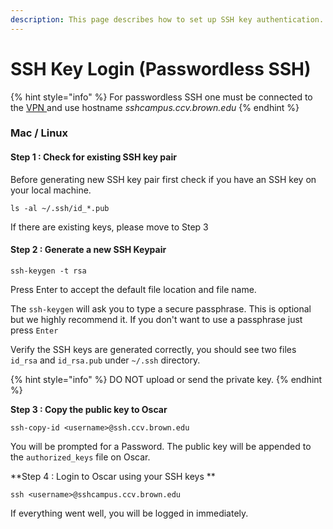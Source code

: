 ```yaml
---
description: This page describes how to set up SSH key authentication.
---
```


# SSH Key Login (Passwordless SSH)

{% hint style="info" %}
For passwordless SSH one must be connected to the [VPN ](http://vpn.brown.edu)and use hostname _sshcampus.ccv.brown.edu_
{% endhint %}

### Mac / Linux 

#### Step 1 : Check for existing SSH key pair

Before generating new SSH key pair first check if you have an SSH key on your local machine. 

```
ls -al ~/.ssh/id_*.pub
```

If there are existing keys, please move to Step 3

#### Step 2 : Generate a new SSH Keypair

```
ssh-keygen -t rsa
```

Press Enter to accept the default file location and file name. 

The `ssh-keygen` will ask you to type a secure passphrase. This is optional but we highly recommend it. If you don't want to use a passphrase just press `Enter`

Verify the SSH keys are generated correctly, you should see two files `id_rsa` and `id_rsa.pub` under `~/.ssh` directory.

{% hint style="info" %}
DO NOT upload or send the private key. 
{% endhint %}

**Step 3 : Copy the public key to Oscar**

```
ssh-copy-id <username>@ssh.ccv.brown.edu
```

You will be prompted for a Password. The public key will be appended to the `authorized_keys` file on Oscar. 

**Step 4 : Login to Oscar using your SSH keys **

```
ssh <username>@sshcampus.ccv.brown.edu
```

If everything went well, you will be logged in immediately. 



